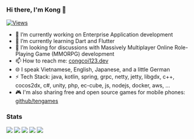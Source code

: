 ### Hi there, I'm Kong 👋
[![Views](https://komarev.com/ghpvc/?username=congcoi123&style=flat-square&color=green)](https://congcoi123.dev)

- 🔭 I’m currently working on Enterprise Application development
- 🌱 I’m currently learning Dart and Flutter
- 🤔 I’m looking for discussions with Massively Multiplayer Online Role-Playing Game (MMORPG) development
- 📫 How to reach me: [congcoi123.dev](https://congcoi123.dev)
- 🌐 I speak Vietnamese, English, Japanese, and a little German
- ⚡ Tech Stack: java, kotlin, spring, grpc, netty, jetty, libgdx, c++, cocos2dx, c#, unity, php, ec-cube, js, nodejs, docker, aws, ...
- 🎮 I'm also sharing free and open source games for mobile phones: [github/tengames](https://github.com/tengames)

### Stats
![](https://github-profile-summary-cards.vercel.app/api/cards/profile-details?username=congcoi123&theme=github)
![](https://github-profile-summary-cards.vercel.app/api/cards/repos-per-language?username=congcoi123&theme=github)
![](https://github-profile-summary-cards.vercel.app/api/cards/most-commit-language?username=congcoi123&theme=github)
![](https://github-profile-summary-cards.vercel.app/api/cards/stats?username=congcoi123&theme=github)
![](https://github-profile-summary-cards.vercel.app/api/cards/productive-time?username=congcoi123&theme=github)
